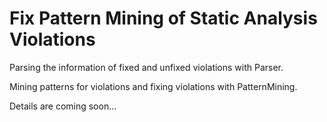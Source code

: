 # Fix Pattern Mining of Static Analysis Violations 

Parsing the information of fixed and unfixed violations with Parser.

Mining patterns for violations and fixing violations with PatternMining.

Details are coming soon...
